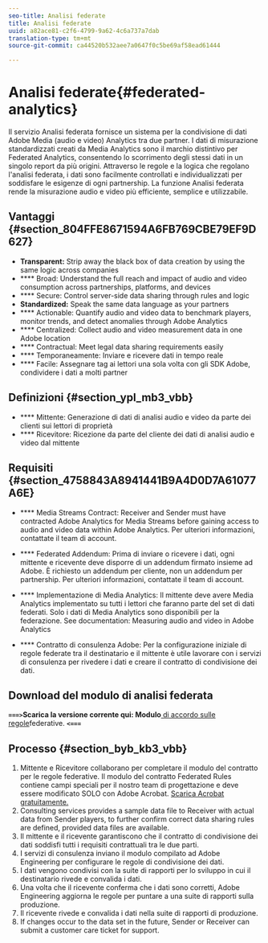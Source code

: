 ```yaml
---
seo-title: Analisi federate
title: Analisi federate
uuid: a82ace81-c2f6-4799-9a62-4c6a737a7dab
translation-type: tm+mt
source-git-commit: ca44520b532aee7a0647f0c5be69af58ead61444

---
```



# Analisi federate{#federated-analytics}

Il servizio Analisi federata fornisce un sistema per la condivisione di dati Adobe Media (audio e video) Analytics tra due partner. I dati di misurazione standardizzati creati da Media Analytics sono il marchio distintivo per Federated Analytics, consentendo lo scorrimento degli stessi dati in un singolo report da più origini. Attraverso le regole e la logica che regolano l'analisi federata, i dati sono facilmente controllati e individualizzati per soddisfare le esigenze di ogni partnership. La funzione Analisi federata rende la misurazione audio e video più efficiente, semplice e utilizzabile.

## Vantaggi {#section_804FFE8671594A6FB769CBE79EF9D627}

* **Transparent:** Strip away the black box of data creation by using the same logic across companies
* **** Broad: Understand the full reach and impact of audio and video consumption across partnerships, platforms, and devices
* **** Secure: Control server-side data sharing through rules and logic
* **Standardized:** Speak the same data language as your partners
* **** Actionable: Quantify audio and video data to benchmark players, monitor trends, and detect anomalies through Adobe Analytics
* **** Centralized: Collect audio and video measurement data in one Adobe location
* **** Contractual: Meet legal data sharing requirements easily
* **** Temporaneamente: Inviare e ricevere dati in tempo reale
* **** Facile: Assegnare tag ai lettori una sola volta con gli SDK Adobe, condividere i dati a molti partner

## Definizioni {#section_ypl_mb3_vbb}

* **** Mittente: Generazione di dati di analisi audio e video da parte dei clienti sui lettori di proprietà
* **** Ricevitore: Ricezione da parte del cliente dei dati di analisi audio e video dal mittente

## Requisiti {#section_4758843A8941441B9A4D0D7A61077A6E}

* **** Media Streams Contract: Receiver and Sender must have contracted Adobe Analytics for Media Streams before gaining access to audio and video data within Adobe Analytics. Per ulteriori informazioni, contattate il team di account.
* **** Federated Addendum: Prima di inviare o ricevere i dati, ogni mittente e ricevente deve disporre di un addendum firmato insieme ad Adobe. È richiesto un addendum per cliente, non un addendum per partnership. Per ulteriori informazioni, contattate il team di account.
* **** Implementazione di Media Analytics: Il mittente deve avere Media Analytics implementato su tutti i lettori che faranno parte del set di dati federati. Solo i dati di Media Analytics sono disponibili per la federazione. See documentation: Measuring audio and video in Adobe Analytics[](/help/media-overview.md)

* **** Contratto di consulenza Adobe: Per la configurazione iniziale di regole federate tra il destinatario e il mittente è utile lavorare con i servizi di consulenza per rivedere i dati e creare il contratto di condivisione dei dati.

## Download del modulo di analisi federata

**`===>`Scarica la versione corrente qui: Modulo**[ di accordo sulle regole](/assets/federated_analytics_form.pdf)federative. **`<===`**

## Processo {#section_byb_kb3_vbb}

1. Mittente e Ricevitore collaborano per completare il modulo del contratto per le regole federative. Il modulo del contratto Federated Rules contiene campi speciali per il nostro team di progettazione e deve essere modificato SOLO con Adobe Acrobat. [Scarica Acrobat gratuitamente.](https://get.adobe.com/reader/)
1. Consulting services provides a sample data file to Receiver with actual data from Sender players, to further confirm correct data sharing rules are defined, provided data files are available.
1. Il mittente e il ricevente garantiscono che il contratto di condivisione dei dati soddisfi tutti i requisiti contrattuali tra le due parti.
1. I servizi di consulenza inviano il modulo compilato ad Adobe Engineering per configurare le regole di condivisione dei dati.
1. I dati vengono condivisi con la suite di rapporti per lo sviluppo in cui il destinatario rivede e convalida i dati.
1. Una volta che il ricevente conferma che i dati sono corretti, Adobe Engineering aggiorna le regole per puntare a una suite di rapporti sulla produzione.
1. Il ricevente rivede e convalida i dati nella suite di rapporti di produzione.
1. If changes occur to the data set in the future, Sender or Receiver can submit a customer care ticket for support.

